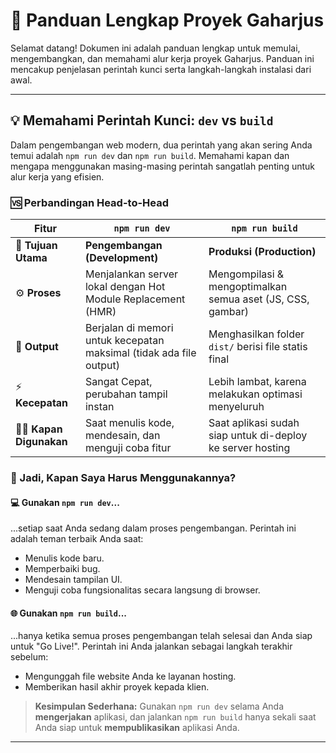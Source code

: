 # 🚀 Panduan Lengkap Proyek Gaharjus

Selamat datang! Dokumen ini adalah panduan lengkap untuk memulai, mengembangkan, dan memahami alur kerja proyek Gaharjus. Panduan ini mencakup penjelasan perintah kunci serta langkah-langkah instalasi dari awal.

---

## 💡 Memahami Perintah Kunci: `dev` vs `build`

Dalam pengembangan web modern, dua perintah yang akan sering Anda temui adalah `npm run dev` dan `npm run build`. Memahami kapan dan mengapa menggunakan masing-masing perintah sangatlah penting untuk alur kerja yang efisien.

### 🆚 Perbandingan Head-to-Head

| Fitur                 | `npm run dev`                                         | `npm run build`                                             |
| --------------------- | ----------------------------------------------------- | ----------------------------------------------------------- |
| 🎯 **Tujuan Utama** | **Pengembangan (Development)** | **Produksi (Production)** |
| ⚙️ **Proses** | Menjalankan server lokal dengan Hot Module Replacement (HMR) | Mengompilasi & mengoptimalkan semua aset (JS, CSS, gambar) |
| 📁 **Output** | Berjalan di memori untuk kecepatan maksimal (tidak ada file output) | Menghasilkan folder `dist/` berisi file statis final      |
| ⚡ **Kecepatan** | Sangat Cepat, perubahan tampil instan                 | Lebih lambat, karena melakukan optimasi menyeluruh        |
| 👨‍💻 **Kapan Digunakan** | Saat menulis kode, mendesain, dan menguji coba fitur     | Saat aplikasi sudah siap untuk di-deploy ke server hosting |

### 🤔 Jadi, Kapan Saya Harus Menggunakannya?

#### 💻 Gunakan `npm run dev`...
...setiap saat Anda sedang dalam proses pengembangan. Perintah ini adalah teman terbaik Anda saat:
- Menulis kode baru.
- Memperbaiki bug.
- Mendesain tampilan UI.
- Menguji coba fungsionalitas secara langsung di browser.

#### 🌐 Gunakan `npm run build`...
...hanya ketika semua proses pengembangan telah selesai dan Anda siap untuk "Go Live!". Perintah ini Anda jalankan sebagai langkah terakhir sebelum:
- Mengunggah file website Anda ke layanan hosting.
- Memberikan hasil akhir proyek kepada klien.

> **Kesimpulan Sederhana:** Gunakan `npm run dev` selama Anda **mengerjakan** aplikasi, dan jalankan `npm run build` hanya sekali saat Anda siap untuk **mempublikasikan** aplikasi Anda.

---
